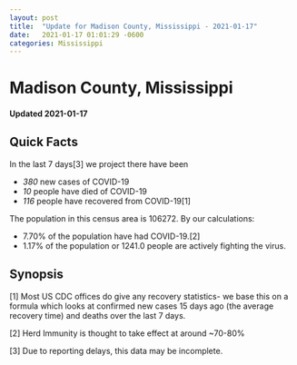 ```yaml
---
layout: post
title:  "Update for Madison County, Mississippi - 2021-01-17"
date:   2021-01-17 01:01:29 -0600
categories: Mississippi
---
```


# Madison County, Mississippi
#### Updated 2021-01-17

## Quick Facts

In the last 7 days[3] we project there have been
- *380* new cases of COVID-19
- *10* people have died of COVID-19
- *116* people have recovered from COVID-19[1]

The population in this census area is 106272. By our calculations:
- 7.70% of the population have had COVID-19.[2]
- 1.17% of the population or 1241.0 people are actively fighting the virus.

## Synopsis




[1] Most US CDC offices do give any recovery statistics- we base this on a formula which looks at confirmed new cases
15 days ago (the average recovery time) and deaths over the last 7 days.

[2] Herd Immunity is thought to take effect at around ~70-80%

[3] Due to reporting delays, this data may be incomplete.
 
    